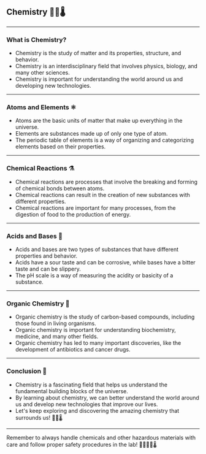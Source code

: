## Chemistry 🔬🧪🌡️

---

### What is Chemistry?

- Chemistry is the study of matter and its properties, structure, and behavior.
- Chemistry is an interdisciplinary field that involves physics, biology, and many other sciences.
- Chemistry is important for understanding the world around us and developing new technologies.

---

### Atoms and Elements ⚛️

- Atoms are the basic units of matter that make up everything in the universe.
- Elements are substances made up of only one type of atom.
- The periodic table of elements is a way of organizing and categorizing elements based on their properties.

---

### Chemical Reactions ⚗️

- Chemical reactions are processes that involve the breaking and forming of chemical bonds between atoms.
- Chemical reactions can result in the creation of new substances with different properties.
- Chemical reactions are important for many processes, from the digestion of food to the production of energy.

---

### Acids and Bases 🧪

- Acids and bases are two types of substances that have different properties and behavior.
- Acids have a sour taste and can be corrosive, while bases have a bitter taste and can be slippery.
- The pH scale is a way of measuring the acidity or basicity of a substance.

---

### Organic Chemistry 🌿

- Organic chemistry is the study of carbon-based compounds, including those found in living organisms.
- Organic chemistry is important for understanding biochemistry, medicine, and many other fields.
- Organic chemistry has led to many important discoveries, like the development of antibiotics and cancer drugs.

---

### Conclusion 🌟

- Chemistry is a fascinating field that helps us understand the fundamental building blocks of the universe.
- By learning about chemistry, we can better understand the world around us and develop new technologies that improve our lives.
- Let's keep exploring and discovering the amazing chemistry that surrounds us! 🔬🧪🌡️

---

Remember to always handle chemicals and other hazardous materials with care and follow proper safety procedures in the lab! 🧑‍🔬👩‍🔬🌡️

